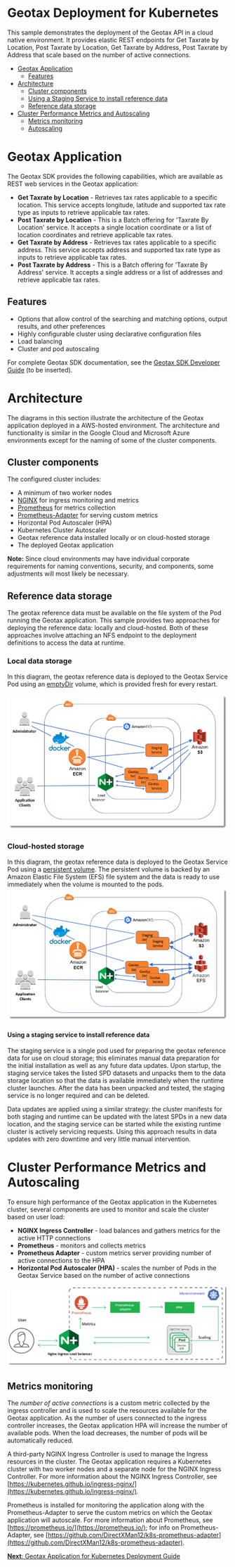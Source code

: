 # Geotax Deployment for Kubernetes

This sample demonstrates the deployment of the Geotax API in a cloud native environment.  It provides elastic REST endpoints for Get Taxrate by Location, Post Taxrate by Location, Get Taxrate by Address, Post Taxrate by Address that scale based on the number of active connections.

- [Geotax Application](#geotax-application)
  - [Features](#features)
- [Architecture](#architecture)
  - [Cluster components](#cluster-components)
  - [Using a Staging Service to install reference data](#using-a-staging-service-to-install-reference-data)
  - [Reference data storage](#geotax-reference-data-storage)
- [Cluster Performance Metrics and Autoscaling](#cluster-performance-metrics-and-autoscaling)
  - [Metrics monitoring](#metrics-monitoring-active-number-of-connections)
  - [Autoscaling](#autoscaling)

# Geotax Application

The Geotax SDK provides the following capabilities, which are available as REST web services in the Geotax application:

- **Get Taxrate by Location** - Retrieves tax rates applicable to a specific location. This service accepts longitude, latitude and supported tax rate type as inputs to retrieve applicable tax rates.
- **Post Taxrate by Location** - This is a Batch offering for 'Taxrate By Location' service. It accepts a single location coordinate or a list of location coordinates and retrieve applicable tax rates.
- **Get Taxrate by Address** - Retrieves tax rates applicable to a specific address. This service accepts address and supported tax rate type as inputs to retrieve applicable tax rates.
- **Post Taxrate by Address** - This is a Batch offering for 'Taxrate By Address' service. It accepts a single address or a list of addresses and retrieve applicable tax rates.


## Features
-   Options that allow control of the searching and matching options, output results, and other preferences
-   Highly configurable cluster using declarative configuration files
-   Load balancing
-   Cluster and pod autoscaling

For complete Geotax SDK documentation, see the [Geotax SDK Developer Guide]() (to be inserted).

# Architecture

The diagrams in this section illustrate the architecture of the Geotax application deployed in a AWS-hosted environment. The architecture and functionality is similar in the Google Cloud and Microsoft Azure environments except for the naming of some of the cluster components. 

## Cluster components

The configured cluster includes:

-   A minimum of two worker nodes
-   [NGINX](https://www.nginx.com/) for ingress monitoring and metrics
-   [Prometheus](https://prometheus.io/) for metrics collection
-   [Prometheus-Adapter](https://github.com/DirectXMan12/k8s-prometheus-adapter) for serving custom metrics
-   Horizontal Pod Autoscaler \(HPA\)
-   Kubernetes Cluster Autoscaler
-   Geotax reference data installed locally or on cloud-hosted storage
-   The deployed Geotax application

**Note:** Since cloud environments may have individual corporate requirements for naming conventions, security, and components, some adjustments will most likely be necessary.

## Reference data storage

The geotax reference data must be available on the file system of the Pod running the Geotax application. This sample provides two approaches for deploying the reference data: locally and cloud-hosted. Both of these approaches involve attaching an NFS endpoint to the deployment definitions to access the data at runtime.

### Local data storage
In this diagram, the geotax reference data is deployed to the Geotax Service Pod using an [emptyDir](https://kubernetes.io/docs/concepts/storage/volumes/#emptydir)
 volume, which is provided fresh for every restart. 

![Geotax application in a AWS hosted environment using local data storage](/images/architecture_aws_localdata.png)

### Cloud-hosted storage
In this diagram, the geotax reference data is deployed to the Geotax Service Pod using a [persistent volume](https://kubernetes.io/docs/concepts/storage/persistent-volumes/). The persistent volume is backed by an Amazon Elastic File System (EFS) file system and the data is ready to use immediately when the volume is mounted to the pods.
![Geotax application in a AWS hosted environment using cloud-hosted storage](/images/architecture_aws_efs.png)

#### Using a staging service to install reference data
The staging service is a single pod used for preparing the geotax reference data for use on cloud storage; this eliminates manual data preparation for the initial installation as well as any future data updates. Upon startup, the staging service takes the listed SPD datasets and unpacks them to the data storage location so that the data is available immediately when the runtime cluster launches. After the data has been unpacked and tested, the staging service is no longer required and can be deleted.

Data updates are applied using a similar strategy: the cluster manifests for both staging and runtime can be updated with the latest SPDs in a new data location, and the staging service can be started while the existing runtime cluster is actively servicing requests. Using this approach results in data updates with zero downtime and very little manual intervention.

# Cluster Performance Metrics and Autoscaling 

To ensure high performance of the Geotax application in the Kubernetes cluster, several components are used to monitor and scale the cluster based on user load:

-   **NGINX Ingress Controller** -  load balances and gathers metrics for the active HTTP connections
-   **Prometheus** - monitors and collects metrics
-   **Prometheus Adapter** - custom metrics server providing number of active connections to the HPA
-   **Horizontal Pod Autoscaler \(HPA\)** - scales the number of Pods in the Geotax Service based on the number of active connections

![cluster performance monitoring and scaling](/images/nginx_ingress_load_balancer.png)

## Metrics monitoring

The *number of active connections* is a custom metric collected by the ingress controller and is used to scale the resources available for the Geotax application. As the number of users connected to the ingress controller increases, the Geotax application HPA will increase the number of available pods. When the load decreases, the number of pods will be automatically reduced.

A third-party NGINX Ingress Controller is used to manage the Ingress resources in the cluster. The Geotax application requires a Kubernetes cluster with two worker nodes and a separate node for the NGINX Ingress Controller. For more information about the NGINX Ingress Controller, see [https://kubernetes.github.io/ingress-nginx/](https://kubernetes.github.io/ingress-nginx/).

Prometheus is installed for monitoring the application along with the Prometheus-Adapter to serve the custom metrics on which the Geotax application will autoscale. For more information about Prometheus, see [https://prometheus.io/](https://prometheus.io/); for info on Prometheus-Adapter, see [https://github.com/DirectXMan12/k8s-prometheus-adapter](https://github.com/DirectXMan12/k8s-prometheus-adapter).

[**Next**: Geotax Application for Kubernetes Deployment Guide](kubernetes/README.md) 